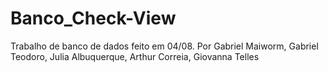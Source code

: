 # Banco_Check-View
Trabalho de banco de dados feito em 04/08. Por Gabriel Maiworm, Gabriel Teodoro, Julia Albuquerque, Arthur Correia, Giovanna Telles
